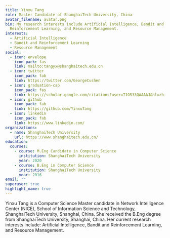 ```yaml
---
title: Yinxu Tang
role: Master Candidate of ShanghaiTech University, China
avatar_filename: avatar.png
bio: My research interests include Artificial Intelligence, Bandit and
  Reinforcement Learning, and Resource Management.
interests:
  - Artificial Intelligence
  - Bandit and Reinforcement Learning
  - Resource Management
social:
  - icon: envelope
    icon_pack: fas
    link: mailto:tangyx@shanghaitech.edu.cn
  - icon: twitter
    icon_pack: fab
    link: https://twitter.com/GeorgeCushen
  - icon: graduation-cap
    icon_pack: fas
    link: https://scholar.google.com/citations?user=T1O533QAAAAJ&hl=zh-CN
  - icon: github
    icon_pack: fab
    link: https://github.com/YinxuTang
  - icon: linkedin
    icon_pack: fab
    link: https://www.linkedin.com/
organizations:
  - name: ShanghaiTech University
    url: https://www.shanghaitech.edu.cn/
education:
  courses:
    - course: M.Eng Candidate in Computer Science
      institution: ShanghaiTech University
      year: 2020
    - course: B.Eng in Computer Science
      institution: ShanghaiTech University
      year: 2016
email: ""
superuser: true
highlight_name: true
---
```

Yinxu Tang is a Computer Science Master candidate in Network Intelligence Center (NICE), [](https://nice.sist.shanghaitech.edu.cn/)School of Information Science and Technology, ShanghaiTech University, Shanghai, China. She received the B.Eng degree from ShanghaiTech University, Shanghai, China. Her current research interests include: Artificial Intelligence, Bandit and Reinforcement Learning, and Resource Management.
